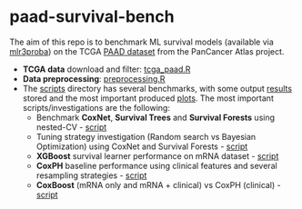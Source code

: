 # paad-survival-bench

The aim of this repo is to benchmark ML survival models (available via [mlr3proba](https://github.com/mlr-org/mlr3proba/)) on the TCGA [PAAD dataset](https://www.cbioportal.org/study/summary?id=paad_tcga_pan_can_atlas_2018) from the PanCancer Atlas project.

-   **TCGA data** download and filter: [tcga_paad.R](https://github.com/bblodfon/paad-survival-bench/blob/main/scripts/tcga_paad.R)
-   **Data preprocessing**: [preprocessing.R](https://github.com/bblodfon/paad-survival-bench/blob/main/scripts/preprocessing.R)
-   The [scripts](https://github.com/bblodfon/paad-survival-bench/tree/main/scripts) directory has several benchmarks, with some output [results](https://github.com/bblodfon/paad-survival-bench/tree/main/results) stored and the most important produced [plots](https://github.com/bblodfon/paad-survival-bench/tree/main/img).
The most important scripts/investigations are the following:
    - Benchmark **CoxNet**, **Survival Trees** and **Survival Forests** using nested-CV - [script](https://github.com/bblodfon/paad-survival-bench/blob/main/scripts/bench_nestedCV_v4.R)
    - Tuning strategy investigation (Random search vs Bayesian Optimization) using CoxNet and Survival Forests - [script](https://github.com/bblodfon/paad-survival-bench/blob/main/scripts/bayesian_vs_randomsearch.R)
    - **XGBoost** survival learner performance on mRNA dataset - [script](https://github.com/bblodfon/paad-survival-bench/blob/main/scripts/bench_xgboost_v2.R)
    - **CoxPH** baseline performance using clinical features and several resampling strategies - [script](https://github.com/bblodfon/paad-survival-bench/blob/main/scripts/coxph_bench.R)
    - **CoxBoost** (mRNA only and mRNA + clinical) vs CoxPH (clinical) - [script](https://github.com/bblodfon/paad-survival-bench/blob/main/scripts/coxboost_bench.R)
